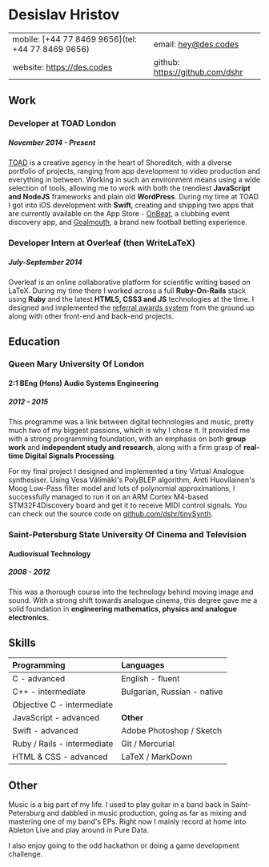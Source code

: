 # Desislav Hristov

|                                                  |                                    |
|--------------------------------------------------|------------------------------------|
|mobile: [+44 77 8469 9656](tel: +44 77 8469 9656) |email: <hey@des.codes>              |
|website: <https://des.codes>                      |github: <https://github.com/dshr>   |

## Work

### Developer at TOAD London
##### November 2014 - Present

[TOAD](https://toadlondon.com) is a creative agency in the heart of Shoreditch, with a diverse portfolio of projects, ranging from app development to video production and everything in between. Working in such an environment means using a wide selection of tools, allowing me to work with both the trendiest **JavaScript and NodeJS** frameworks and plain old **WordPress**. During my time at TOAD I got into iOS development with **Swift**, creating and shipping two apps that are currently available on the App Store - [OnBeat](https://itunes.apple.com/gb/app/onbeat-the-art-of-clubbing/id1046460886), a clubbing event discovery app, and [Goalmouth](https://itunes.apple.com/gb/app/goalmouth-premier-league-predictions/id1093231381), a brand new football betting experience.

### Developer Intern at Overleaf (then WriteLaTeX)
##### July-September 2014

Overleaf is an online collaborative platform for scientific writing based on LaTeX. During my time there I worked across a full **Ruby-On-Rails** stack using **Ruby** and the latest **HTML5, CSS3 and JS** technologies at the time. I designed and implemented the [referral awards system](https://www.writelatex.com/space) from the ground up along with other front-end and back-end projects.

## Education

### Queen Mary University Of London
#### 2:1 BEng (Hons) Audio Systems Engineering
##### 2012 - 2015

This programme was a link between digital technologies and music, pretty much two of my biggest passions, which is why I chose it. It provided me with a strong programming foundation, with an emphasis on both **group work** and **independent study and research**, along with a firm grasp of **real-time Digital Signals Processing**.

For my final project I designed and implemented a tiny Virtual Analogue synthesiser. Using Vesa Välimäki's PolyBLEP algorithm, Antti Huovilainen's Moog Low-Pass filter model and lots of polynomial approximations, I successfully managed to run it on an ARM Cortex M4-based STM32F4Discovery board and get it to receive MIDI control signals. You can check out the source code on [github.com/dshr/tinySynth](https://github.com/dshr/tinySynth).

### Saint-Petersburg State University Of Cinema and Television
#### Audiovisual Technology
##### 2008 - 2012

This was a thorough course into the technology behind moving image and sound. With a strong shift towards analogue cinema, this degree gave me a solid foundation in **engineering mathematics, physics and analogue electronics.**

## Skills

|**Programming**             |**Languages**                       |
|:---------------------------|:-----------------------------------|
|C - advanced                |English - fluent                    |
|C++ - intermediate          |Bulgarian, Russian - native         |
|Objective C - intermediate  |                                    |
|JavaScript - advanced       |**Other**                           |
|Swift - advanced            |Adobe Photoshop / Sketch            |
|Ruby / Rails - intermediate |Git / Mercurial                     |
|HTML & CSS - advanced       |LaTeX / MarkDown                    |

## Other

Music is a big part of my life. I used to play guitar in a band back in Saint-Petersburg and dabbled in music production, going as far as mixing and mastering one of my band's EPs. Right now I mainly record at home into Ableton Live and play around in Pure Data.

I also enjoy going to the odd hackathon or doing a game development challenge.
